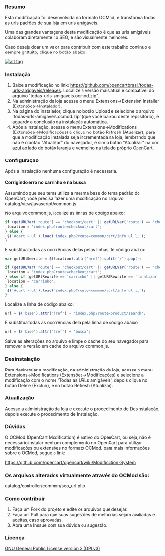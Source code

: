 ### Resumo

Esta modificação foi desenvolvida no formato OCMod, e transforma todas as urls padrões de sua loja em urls amigáveis.

Uma das grandes vantagens desta modificação é que as urls amigáveis colaboram diretamente no SEO, e são visualmente melhores.

Caso deseje doar um valor para contribuir com este trabalho continuo e sempre gratuito, clique no botão abaixo:

[![alt tag](https://www.paypalobjects.com/pt_BR/BR/i/btn/btn_donateCC_LG.gif)](https://www.paypal.com/cgi-bin/webscr?cmd=_s-xclick&hosted_button_id=7G9TR9PXS6G5J)

### Instalação

 1. Baixe a modificação no link: https://github.com/opencartbrasil/todas-urls-amigaveis/releases. Localize a versão mais atual e compatível do arquivo "todas-urls-amigaveis.ocmod.zip".
 2. Na administração da loja acesse o menu Extensions->Extension Installer (Extensões->Instalador).
 3. Na página do instalador, clique no botão Upload e selecione o arquivo 'todas-urls-amigaveis.ocmod.zip' (que você baixou deste repositório), e aguarde a conclusão da instalação automática.
 5. Após a instalação, acesse o menu Extensions->Modifications (Extensões->Modificações) e clique no botão Refresh (Atualizar), para que a modificação instalada seja incrementada na loja, lembrando que não é o botão "Atualizar" do navegador, e sim o botão "Atualizar" na cor azul ao lado do botão laranja e vermelho na tela do próprio OpenCart.

### Configuração

Após a instalação nenhuma configuração é necessária.
 
#### Corrigindo erro no carrinho e na busca

Assumindo que seu tema utiliza a mesma base do tema padrão do OpenCart, você precisa fazer uma modificação no arquivo catalog/view/javascript/common.js

No arquivo common.js, localize as linhas de código abaixo:

```js
if (getURLVar('route') == 'checkout/cart' || getURLVar('route') == 'checkout/checkout') {
 location = 'index.php?route=checkout/cart';
} else {
 $('#cart > ul').load('index.php?route=common/cart/info ul li');
}
```

E substitua todas as ocorrências delas pelas linhas de código abaixo:

```js
var getURlRewrite = $(location).attr('href').split('/').pop();

if (getURLVar('route') == 'checkout/cart' || getURLVar('route') == 'checkout/checkout') {
 location = 'index.php?route=checkout/cart';
} else if (getURlRewrite == 'carrinho' || getURlRewrite == 'finalizar') {
 location = 'carrinho';
} else {
 $('#cart > ul').load('index.php?route=common/cart/info ul li');
}
```

Localize a linha de código abaixo:

```js
url = $('base').attr('href') + 'index.php?route=product/search';
```

E substitua todas as ocorrências dela pela linha de código abaixo:

```js
url = $('base').attr('href') + 'busca';
```

Salve as alterações no arquivo e limpe o cache do seu navegador para remover a versão em cache do arquivo common.js.

### Desinstalação

Para desinstalar a modificação, na administração da loja, acesse o menu Extensions->Modifications (Extensões->Modificações) e selecione a modificação com o nome 'Todas as URLs amigáveis', depois clique no botão Delete (Excluir), e no botão Refresh (Atualizar).

### Atualização

Acesse a administração da loja e execute o procedimento de Desinstalação, depois execute o procedimento de Instalação.

### Dúvidas

O OCMod (OpenCart Modification) é nativo do OpenCart, ou seja, não é necessário instalar nenhum complemento no OpenCart para utilizar modificações ou extensões no formato OCMod, para mais informações sobre o OCMod, segue o link:

https://github.com/opencart/opencart/wiki/Modification-System

### Os arquivos alterados virtualmente através do OCMod são:

catalog/controller/common/seo_url.php

### Como contribuir

 1. Faça um Fork do projeto e edite os arquivos que desejar.
 2. Faça um Pull para que suas sugestões de melhorias sejam avaliadas e aceitas, caso aprovadas.
 3. Abra uma Inssue com sua dúvida ou sugestão.

### Licença

[GNU General Public License version 3 (GPLv3)](https://github.com/opencartbrasil/todas-urls-amigaveis/blob/master/LICENSE)
